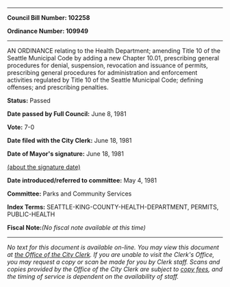 

********

**Council Bill Number: 102258**
   
**Ordinance Number: 109949**
********

 AN ORDINANCE relating to the Health Department; amending Title 10 of the Seattle Municipal Code by adding a new Chapter 10.01, prescribing general procedures for denial, suspension, revocation and issuance of permits, prescribing general procedures for administration and enforcement activities regulated by Title 10 of the Seattle Municipal Code; defining offenses; and prescribing penalties.

**Status:** Passed
   
**Date passed by Full Council:** June 8, 1981
   
**Vote:** 7-0
   
**Date filed with the City Clerk:** June 18, 1981
   
**Date of Mayor's signature:** June 18, 1981
   
[(about the signature date)](/~public/approvaldate.htm)
   
   
   
**Date introduced/referred to committee:** May 4, 1981
   
**Committee:** Parks and Community Services
   
   
**Index Terms:** SEATTLE-KING-COUNTY-HEALTH-DEPARTMENT, PERMITS, PUBLIC-HEALTH

**Fiscal Note:**_(No fiscal note available at this time)_
********

_No text for this document is available on-line. You may view this document at [the Office of the City Clerk](http://www.seattle.gov/leg/clerk/contactUs.htm). If you are unable to visit the Clerk's Office, you may request a copy or scan be made for you by Clerk staff. Scans and copies provided by the Office of the City Clerk are subject to [copy fees](http://clerk.seattle.gov/~public/clerkfees.htm), and the timing of service is dependent on the availability of staff._

